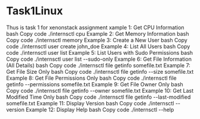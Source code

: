 # Task1Linux
Thus is task 1 for xenonstack assignment
xample 1: Get CPU Information
bash
Copy code
./internsctl cpu
Example 2: Get Memory Information
bash
Copy code
./internsctl memory
Example 3: Create a New User
bash
Copy code
./internsctl user create john_doe
Example 4: List All Users
bash
Copy code
./internsctl user list
Example 5: List Users with Sudo Permissions
bash
Copy code
./internsctl user list --sudo-only
Example 6: Get File Information (All Details)
bash
Copy code
./internsctl file getinfo somefile.txt
Example 7: Get File Size Only
bash
Copy code
./internsctl file getinfo --size somefile.txt
Example 8: Get File Permissions Only
bash
Copy code
./internsctl file getinfo --permissions somefile.txt
Example 9: Get File Owner Only
bash
Copy code
./internsctl file getinfo --owner somefile.txt
Example 10: Get Last Modified Time Only
bash
Copy code
./internsctl file getinfo --last-modified somefile.txt
Example 11: Display Version
bash
Copy code
./internsctl --version
Example 12: Display Help
bash
Copy code
./internsctl --help
